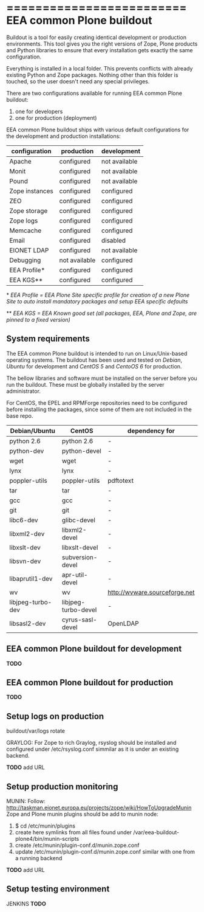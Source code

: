 =========================
EEA common Plone buildout
=========================
Buildout is a tool for easily creating identical development or production
environments. This tool gives you the right versions of Zope, Plone products
and Python libraries to ensure that every installation gets exactly the same
configuration.

Everything is installed in a local folder. This prevents conflicts with
already existing Python and Zope packages. Nothing other than this folder
is touched, so the user doesn't need any special privileges.

There are two configurations available for running EEA common Plone buildout:

1. one for developers
2. one for production (deployment)

EEA common Plone buildout ships with various default configurations for
the development and production installations:

| configuration | production    | development   |
| ------------- | ------------- | ------------- |
|Apache         | configured    | not available |
|Monit          | configured    | not available |
|Pound          | configured    | not available |
|Zope instances | configured    | configured    |
|ZEO            | configured    | configured    |
|Zope storage   | configured    | configured    |
|Zope logs      | configured    | configured    |
|Memcache       | configured    | configured    |
|Email          | configured    | disabled      |
|EIONET LDAP    | configured    | not available |
|Debugging      | not available | configured    |
|EEA Profile*   | configured    | configured    |
|EEA KGS**      | configured    | configured    |

\*  *EEA Profile = EEA Plone Site specific profile for creation of a new
Plone Site to auto install mandatory packages and setup EEA specific defaults*

\*\* *EEA KGS = EEA Known good set (all packages, EEA, Plone and Zope, are pinned to a fixed version)*

System requirements
-------------------
The EEA common Plone buildout is intended to run on Linux/Unix-based operating systems. The
buildout has been used and tested on *Debian*, *Ubuntu* for development and *CentOS 5* and *CentoOS 6* for production.

The bellow libraries and software must be installed on the server before you run the buildout. These must
be globally installed by the server administrator.

For CentOS, the EPEL and RPMForge repositories need to be configured before installing
the packages, since some of them are not included in the base repo.

| Debian/Ubuntu    | CentOS              | dependency for                |
| ---------------- | ------------------- | ----------------------------- |
|python 2.6        | python 2.6          | -                             |
|python-dev        | python-devel        | -                             |
|wget              | wget                | -                             |
|lynx              | lynx                | -                             |
|poppler-utils     | poppler-utils       | pdftotext                     |
|tar               | tar                 | -                             |
|gcc               | gcc                 | -                             |
|git               | git                 | -                             |
|libc6-dev         | glibc-devel         | -                             |
|libxml2-dev       | libxml2-devel       | -                             |
|libxslt-dev       | libxslt-devel       | -                             |
|libsvn-dev        | subversion-devel    | -                             |
|libaprutil1-dev   | apr-util-devel      | -                             |
|wv                | wv                  | http://wvware.sourceforge.net |
|libjpeg-turbo-dev | libjpeg-turbo-devel | -                             |
|libsasl2-dev      | cyrus-sasl-devel    | OpenLDAP                      |

EEA common Plone buildout for development
-----------------------------------------
**TODO**

EEA common Plone buildout for production
----------------------------------------
**TODO**

Setup logs on production
------------------------
buildout/var/logs
rotate

GRAYLOG:
For Zope to rich Graylog, rsyslog should be installed and configured
under /etc/rsyslog.conf simmilar as it is under an existing backend.

**TODO** add URL

Setup production monitoring
---------------------------
MUNIN:
Follow: http://taskman.eionet.europa.eu/projects/zope/wiki/HowToUpgradeMunin
Zope and Plone munin plugins should be add to munin node:

 1. $ cd /etc/munin/plugins
 2. create here symlinks from all files found under /var/eea-buildout-plone4/bin/munin-scripts
 3. create /etc/munin/plugin-conf.d/munin.zope.conf
 4. update /etc/munin/plugin-conf.d/munin.zope.conf similar with one from a running backend

**TODO** add URL

Setup testing environment
-------------------------
JENKINS
**TODO**
